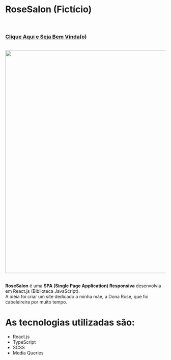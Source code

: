 # RoseSalon (Fictício)

<br/>
<h3>
  <a href="https://rosesalon.netlify.app/"> Clique Aqui e Seja Bem Vinda(o) </a>
</h3>
<br/>
<div align="center">
  <img src="https://user-images.githubusercontent.com/95047891/208466946-592bcfd6-2840-41a9-b995-0a4a6b9447c7.svg" width="700px"/>
</div>
<br/>
<p>
  <b>RoseSalon</b> é uma <b>SPA (Single Page Application) Responsiva</b> desenvolvia em React.js (Biblioteca JavaScript).
  <br/>
  A idéia foi criar um site dedicado a minha mãe, a Dona Rose, que foi cabeleireira por muito tempo.
</p>

<h1>As tecnologias utilizadas são:</h1>
<ul>
  <li>React.js</li>
  <li>TypeScript</li>
  <li>SCSS</li>
  <li>Media Queries</li>
</ul>

